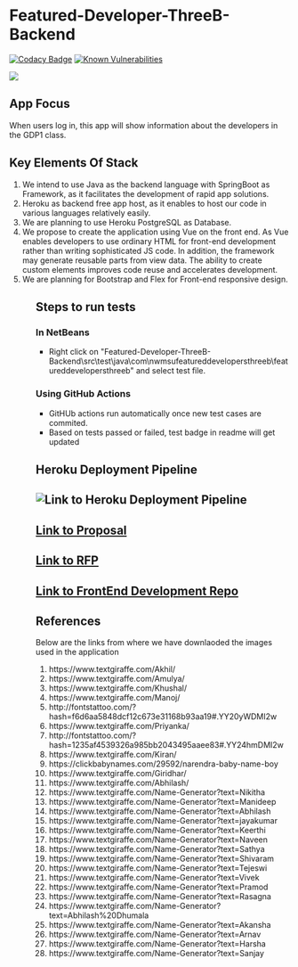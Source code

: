 # Featured-Developer-ThreeB-Backend

[![Codacy Badge](https://api.codacy.com/project/badge/Grade/3337b96023524998a35557c247b8bfa3)](https://app.codacy.com/gh/KeerthiMuli/Featured-Developer-ThreeB-Backend?utm_source=github.com&utm_medium=referral&utm_content=KeerthiMuli/Featured-Developer-ThreeB-Backend&utm_campaign=Badge_Grade_Settings)
[![Known Vulnerabilities](https://snyk.io/test/github/KeerthiMuli/Featured-Developer-ThreeB-Backend/badge.svg)](https://snyk.io/test/github/KeerthiMuli/Featured-Developer-ThreeB-Backend)

![](https://github.com/kolorobot/spring-boot-junit5/workflows/tests/badge.svg)

## App Focus
When users log in, this app will show information about the developers in the GDP1 class.

## Key Elements Of Stack
<ol>
<li> We intend to use Java as the backend language with SpringBoot as Framework, as it facilitates the development of rapid app solutions.</li>
<li> Heroku as backend free app host, as it enables to host our code in various languages relatively easily.</li>
<li> We are planning to use Heroku PostgreSQL as Database. </li>
<li> We propose to create the application using Vue on the front end. As Vue enables developers to use ordinary HTML for front-end development rather than writing sophisticated JS code. In addition, the framework may generate reusable parts from view data. The ability to create custom elements improves code reuse and accelerates development.</li>
 <li> We are planning for Bootstrap and Flex for Front-end responsive design.</li>
<ol>
 
## Steps to run tests
 ### In NetBeans
- Right click on "Featured-Developer-ThreeB-Backend\src\test\java\com\nwmsufeatureddevelopersthreeb\featureddevelopersthreeb" and select test file.
 ### Using GitHub Actions
 - GitHUb actions run automatically once new test cases are commited.
 - Based on tests passed or failed, test badge in readme will get updated
## Heroku Deployment Pipeline
   ## ![Link to Heroku Deployment Pipeline](https://user-images.githubusercontent.com/77706824/155826326-0ee71867-9230-4f4d-a6bf-7b33a5b53f3a.png)

   ## [Link to Proposal ](https://github.com/KeerthiMuli/Featured-Developer-Proposal/blob/main/Proposal.md)
  
   ## [Link to RFP ](https://github.com/akhilmallepally/featured-developers/)
    
   ## [Link to FrontEnd Development Repo ](https://github.com/sagajayakumar/FeaturedDeveloperVue)
    
   ## References
 Below are the links from where we have downlaoded the images used in the application
  <ol>
    <li>  https://www.textgiraffe.com/Akhil/ </li>
   <li> https://www.textgiraffe.com/Amulya/</li>
   <li> https://www.textgiraffe.com/Khushal/</li>
   <li> https://www.textgiraffe.com/Manoj/ </li>
   <li> http://fontstattoo.com/?hash=f6d6aa5848dcf12c673e31168b93aa19#.YY20yWDMI2w</li>
   <li> https://www.textgiraffe.com/Priyanka/ </li>
   <li> http://fontstattoo.com/?hash=1235af4539326a985bb2043495aaee83#.YY24hmDMI2w</li>
   <li> https://www.textgiraffe.com/Kiran/ </li>
   <li>https://clickbabynames.com/29592/narendra-baby-name-boy</li>
   <li> https://www.textgiraffe.com/Giridhar/ </li>
   <li> https://www.textgiraffe.com/Abhilash/ </li>
   <li> https://www.textgiraffe.com/Name-Generator?text=Nikitha </li>
   <li> https://www.textgiraffe.com/Name-Generator?text=Manideep </li>
   <li> https://www.textgiraffe.com/Name-Generator?text=Abhilash </li>
   <li> https://www.textgiraffe.com/Name-Generator?text=jayakumar </li>
   <li> https://www.textgiraffe.com/Name-Generator?text=Keerthi </li>
   <li> https://www.textgiraffe.com/Name-Generator?text=Naveen </li>
   <li> https://www.textgiraffe.com/Name-Generator?text=Sathya </li>
   <li> https://www.textgiraffe.com/Name-Generator?text=Shivaram </li>
   <li> https://www.textgiraffe.com/Name-Generator?text=Tejeswi </li>
   <li> https://www.textgiraffe.com/Name-Generator?text=Vivek </li>
   <li> https://www.textgiraffe.com/Name-Generator?text=Pramod </li>
   <li> https://www.textgiraffe.com/Name-Generator?text=Rasagna </li>
   <li> https://www.textgiraffe.com/Name-Generator?text=Abhilash%20Dhumala </li>
   <li> https://www.textgiraffe.com/Name-Generator?text=Akansha </li>
   <li> https://www.textgiraffe.com/Name-Generator?text=Arnav </li>
   <li> https://www.textgiraffe.com/Name-Generator?text=Harsha </li>
   <li> https://www.textgiraffe.com/Name-Generator?text=Sanjay </li>
   
 </ol> 
       
    
   
